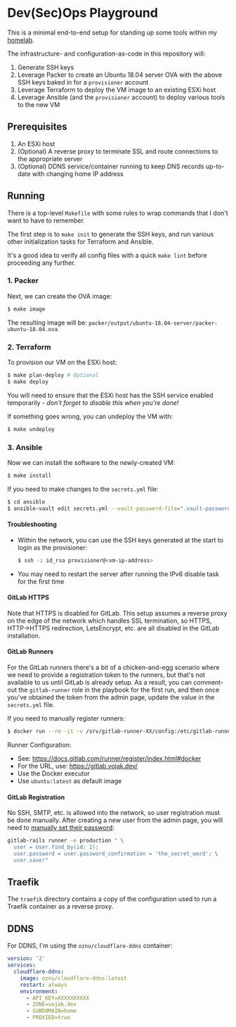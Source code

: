 # Dev(Sec)Ops Playground

This is a minimal end-to-end setup for standing up some tools within my [homelab](https://www.reddit.com/r/homelab/wiki/introduction).

The infrastructure- and configuration-as-code in this repository will:

1. Generate SSH keys
2. Leverage Packer to create an Ubuntu 18.04 server OVA with the above SSH keys baked in for a `provisioner` account
3. Leverage Terraform to deploy the VM image to an existing ESXi host
4. Leverage Ansible (and the `provisioner` account) to deploy various tools to the new VM

## Prerequisites

1. An ESXi host
2. (Optional) A reverse proxy to terminate SSL and route connections to the appropriate server
3. (Optional) DDNS service/container running to keep DNS records up-to-date with changing home IP address

## Running

There is a top-level `Makefile` with some rules to wrap commands that I don't want to have to remember.

The first step is to `make init` to generate the SSH keys, and run various other initialization tasks for Terraform and Ansible.

It's a good idea to verify all config files with a quick `make lint` before proceeding any further.

### 1. Packer

Next, we can create the OVA image:

```bash
$ make image
```

The resulting image will be: `packer/output/ubuntu-18.04-server/packer-ubuntu-18.04.ova`

### 2. Terraform

To provision our VM on the ESXi host:

```bash
$ make plan-deploy # Optional
$ make deploy
```

You will need to ensure that the ESXi host has the SSH service enabled temporarily - *don't forget to disable this when you're done!*

If something goes wrong, you can undeploy the VM with:

```bash
$ make undeploy
```

### 3. Ansible

Now we can install the software to the newly-created VM:

```bash
$ make install
```

If you need to make changes to the `secrets.yml` file:

```bash
$ cd ansible
$ ansible-vault edit secrets.yml --vault-password-file=".vault-password-file"
```

#### Troubleshooting

- Within the network, you can use the SSH keys generated at the start to login as the provisioner:

  ```bash
  $ ssh -i id_rsa provisioner@<vm-ip-address>
  ```

- You may need to restart the server after running the IPv6 disable task for the first time

#### GitLab HTTPS

Note that HTTPS is disabled for GitLab. This setup assumes a reverse proxy on the edge of the network which handles SSL termination, so
HTTPS, HTTP->HTTPS redirection, LetsEncrypt, etc. are all disabled in the GitLab installation.

#### GitLab Runners

For the GitLab runners there's a bit of a chicken-and-egg scenario where we need to provide a registration token to the runners, but that's not
available to us until GitLab is already setup. As a result, you can comment-out the `gitlab-runner` role in the playbook for the first run, and then
once you've obtained the token from the admin page, update the value in the `secrets.yml` file.

If you need to manually register runners:

```bash
$ docker run --rm -it -v /srv/gitlab-runner-XX/config:/etc/gitlab-runner gitlab/gitlab-runner register
```

Runner Configuration:
- See: https://docs.gitlab.com/runner/register/index.html#docker
- For the URL, use: https://gitlab.vojak.dev/
- Use the Docker executor
- Use `ubuntu:latest` as default image

#### GitLab Registration

No SSH, SMTP, etc. is allowed into the network, so user registration must be done manually. After creating a new user from the admin page, you
will need to [manually set their password](https://forum.gitlab.com/t/reset-user-password-as-admin-no-mail-reset/13027):

```bash
gitlab-rails runner -e production " \
  user = User.find_by(id: 1);
  user.password = user.password_confirmation = 'the_secret_word'; \
  user.save!"
```

## Traefik

The `traefik` directory contains a copy of the configuration used to run a Traefik container as a reverse proxy.

## DDNS

For DDNS, I'm using the `oznu/cloudflare-ddns` container:

```yaml
version: '2'
services:
  cloudflare-ddns:
    image: oznu/cloudflare-ddns:latest
    restart: always
    environment:
      - API_KEY=XXXXXXXXXX
      - ZONE=vojak.dev
      - SUBDOMAIN=home
      - PROXIED=true
```